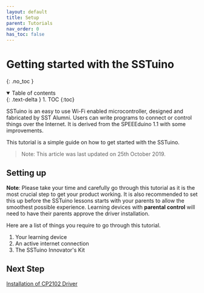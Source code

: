 ```yaml
---
layout: default
title: Setup
parent: Tutorials
nav_order: 0
has_toc: false
---
```


# Getting started with the SSTuino

{: .no_toc }

<details open markdown="block">
  <summary>
    Table of contents
  </summary>
  {: .text-delta }
1. TOC
{:toc}
</details>

SSTuino is an easy to use Wi-Fi enabled microcontroller, designed and fabricated by SST Alumni. Users can write programs to connect or control things over the Internet. It is derived from the SPEEEduino 1.1 with some improvements.

This tutorial is a simple guide on how to get started with the SSTuino.

> Note: This article was last updated on 25th October 2019.


## Setting up

**Note**: Please take your time and carefully go through this tutorial as it is the most crucial step to get your product working. It is also recommended to set this up before the SSTuino lessons starts with your parents to allow the smoothest possible experience. Learning devices with **parental control** will need to have their parents approve the driver installation.

Here are a list of things you require to go through this tutorial.

1. Your learning device
2. An active internet connection
3. The SSTuino Innovator's Kit

## Next Step
[Installation of CP2102 Driver](page1.md)